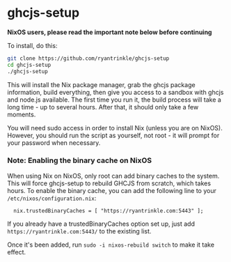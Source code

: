 ghcjs-setup
===========

**NixOS users, please read the important note below before continuing**

To install, do this:

```bash
git clone https://github.com/ryantrinkle/ghcjs-setup
cd ghcjs-setup
./ghcjs-setup
```

This will install the Nix package manager, grab the ghcjs package information, build everything, then give you access to a sandbox with ghcjs and node.js available.  The first time you run it, the build process will take a long time - up to several hours.  After that, it should only take a few moments.

You will need sudo access in order to install Nix (unless you are on NixOS).  However, you should run the script as yourself, not root - it will prompt for your password when necessary.

### Note: Enabling the binary cache on NixOS

When using Nix on NixOS, only root can add binary caches to the system.  This will force ghcjs-setup to rebuild GHCJS from scratch, which takes hours.  To enable the binary cache, you can add the following line to your `/etc/nixos/configuration.nix`:

```
  nix.trustedBinaryCaches = [ "https://ryantrinkle.com:5443" ];
```

If you already have a trustedBinaryCaches option set up, just add `https://ryantrinkle.com:5443/` to the existing list.

Once it's been added, run `sudo -i nixos-rebuild switch` to make it take effect.
